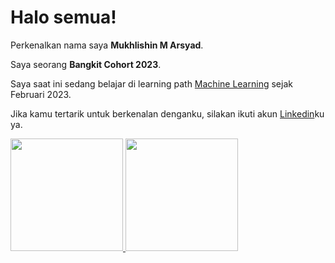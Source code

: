 # Halo semua! 

Perkenalkan nama saya **Mukhlishin M Arsyad**.

Saya seorang **Bangkit Cohort 2023**.

Saya saat ini sedang belajar di learning path [Machine Learning](https://grow.google/intl/id_id/bangkit/?tab=machine-learning) sejak Februari 2023.

Jika kamu tertarik untuk berkenalan denganku, silakan ikuti akun [Linkedin](https://www.linkedin.com/in/mukhlishinmarsyad/)ku ya.

<p align="left">
<a href="https://github.com/M136DSX2331 ">
  <img height="180em" src="https://github-readme-stats-eight-theta.vercel.app/api?username=M136DSX2331&show_icons=true&theme=algolia&include_all_commits=true&count_private=true"/>
  <img height="180em" src="https://github-readme-stats-eight-theta.vercel.app/api/top-langs/?username=M136DSX2331&layout=compact&langs_count=8&theme=algolia"/>
</a>
</p>



<!--
**M136DSX2331/M136DSX2331** is a ✨ _special_ ✨ repository because its `README.md` (this file) appears on your GitHub profile.

Here are some ideas to get you started:

- 🔭 I’m currently working on ...
- 🌱 I’m currently learning ...
- 👯 I’m looking to collaborate on ...
- 🤔 I’m looking for help with ...
- 💬 Ask me about ...
- 📫 How to reach me: ...
- 😄 Pronouns: ...
- ⚡ Fun fact: ...
-->
